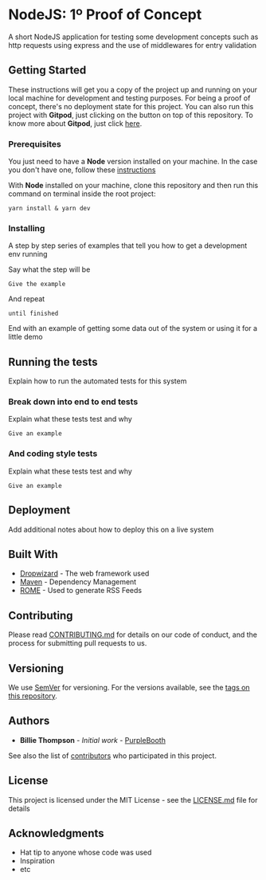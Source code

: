# NodeJS: 1º Proof of Concept

A short NodeJS application for testing some development concepts such as http requests using express and the use of middlewares for entry validation

## Getting Started

These instructions will get you a copy of the project up and running on your local machine for development and testing purposes. For being a proof of concept, there's no deployment state for this project. You can also run this project with **Gitpod**, just clicking on the button on top of this repository. To know more about **Gitpod**, just click [here](https://www.gitpod.io/).

### Prerequisites

You just need to have a **Node** version installed on your machine. In the case you don't have one, follow these [instructions](https://nodejs.org/en/download/package-manager/)

With **Node** installed on your machine, clone this repository and then run this command on terminal inside the root project:
```shell
yarn install & yarn dev
```

### Installing

A step by step series of examples that tell you how to get a development env running

Say what the step will be

```
Give the example
```

And repeat

```
until finished
```

End with an example of getting some data out of the system or using it for a little demo

## Running the tests

Explain how to run the automated tests for this system

### Break down into end to end tests

Explain what these tests test and why

```
Give an example
```

### And coding style tests

Explain what these tests test and why

```
Give an example
```

## Deployment

Add additional notes about how to deploy this on a live system

## Built With

* [Dropwizard](http://www.dropwizard.io/1.0.2/docs/) - The web framework used
* [Maven](https://maven.apache.org/) - Dependency Management
* [ROME](https://rometools.github.io/rome/) - Used to generate RSS Feeds

## Contributing

Please read [CONTRIBUTING.md](https://gist.github.com/PurpleBooth/b24679402957c63ec426) for details on our code of conduct, and the process for submitting pull requests to us.

## Versioning

We use [SemVer](http://semver.org/) for versioning. For the versions available, see the [tags on this repository](https://github.com/your/project/tags). 

## Authors

* **Billie Thompson** - *Initial work* - [PurpleBooth](https://github.com/PurpleBooth)

See also the list of [contributors](https://github.com/your/project/contributors) who participated in this project.

## License

This project is licensed under the MIT License - see the [LICENSE.md](LICENSE.md) file for details

## Acknowledgments

* Hat tip to anyone whose code was used
* Inspiration
* etc
